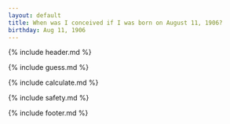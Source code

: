 ```yaml
---
layout: default
title: When was I conceived if I was born on August 11, 1906?
birthday: Aug 11, 1906
---
```


{% include header.md %}

{% include guess.md %}

{% include calculate.md %}

{% include safety.md %}

{% include footer.md %}



